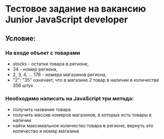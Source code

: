 # Тестовое задание на вакансию Junior JavaScript developer

## Условие:

### На входе объект с товарами

- stocks - остатки товара в регионе,
- 34 - номер региона,
- 2, 3, 4, ... 176 - номера магазинов региона,
- "2": "35" означает, что в магазине 2 товар в наличии в количестве 356 штук

### Необходимо написать на JavaScript три метода:

- получить название товара
- получить массив номеров магазинов, в которых есть товары в наличии
- найти максимальное количество товара в регионе, вернуть это количество и номер магазина
